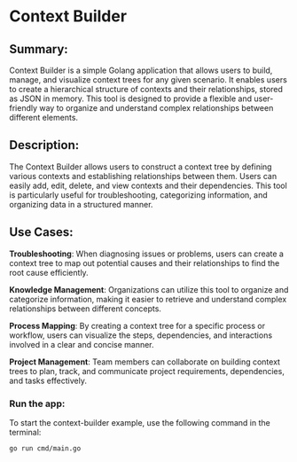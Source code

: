 # Context Builder

## Summary:
Context Builder is a simple Golang application that allows users to build, manage, and visualize context trees for any given scenario. It enables users to create a hierarchical structure of contexts and their relationships, stored as JSON in memory. This tool is designed to provide a flexible and user-friendly way to organize and understand complex relationships between different elements.

## Description:
The Context Builder allows users to construct a context tree by defining various contexts and establishing relationships between them. Users can easily add, edit, delete, and view contexts and their dependencies. This tool is particularly useful for troubleshooting, categorizing information, and organizing data in a structured manner.

## Use Cases:
**Troubleshooting**: When diagnosing issues or problems, users can create a context tree to map out potential causes and their relationships to find the root cause efficiently.

**Knowledge Management**: Organizations can utilize this tool to organize and categorize information, making it easier to retrieve and understand complex relationships between different concepts.

**Process Mapping**: By creating a context tree for a specific process or workflow, users can visualize the steps, dependencies, and interactions involved in a clear and concise manner.

**Project Management**: Team members can collaborate on building context trees to plan, track, and communicate project requirements, dependencies, and tasks effectively.

### Run the app:

To start the context-builder example, use the following command in the terminal:
```
go run cmd/main.go
```
